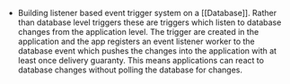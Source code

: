 - Building listener based event trigger system on a [[Database]]. Rather than database level triggers these are triggers which listen to database changes from the application level. The trigger are created in the application and the app registers an event listener worker to the database event which pushes the changes into the application with at least once delivery guaranty. This means applications can react to database changes without polling the database for changes.